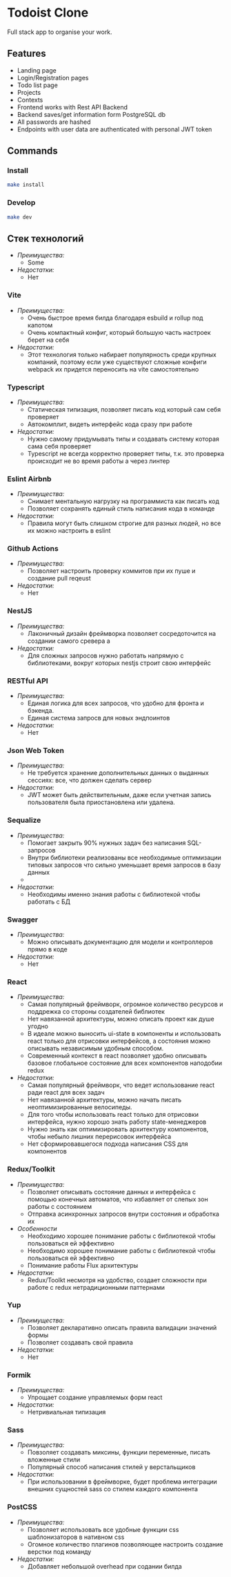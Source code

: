 # Todoist Clone

Full stack app to organise your work.

## Features
- Landing page
- Login/Registration pages
- Todo list page
- Projects
- Contexts
- Frontend works with Rest API Backend
- Backend saves/get information form PostgreSQL db
- All passwords are hashed
- Endpoints with user data are authenticated with personal JWT token

## Commands

### Install
```sh
make install
```
### Develop

```sh
make dev
```
## Стек технологий

- *Преимущества:*
  - Some
- *Недостатки:*
  - Нет

### Vite
- *Преимущества:*
  - Очень быстрое время билда благодаря esbuild и rollup под капотом
  - Очень компактный конфиг, который большую часть настроек берет на себя
- *Недостатки:*
  - Этот технология только набирает популярность среди крупных компаний, поэтому если уже существуют сложные конфиги webpack их придется переносить на vite самостоятельно
### Typescript
- *Преимущества:*
  - Статическая типизация, позволяет писать код который сам себя проверяет
  - Автокомплит, видеть интерфейс кода сразу при работе
- *Недостатки:*
  - Нужно самому придумывать типы и создавать систему которая сама себя проверяет
  - Typescript не всегда корректно проверяет типы, т.к. это проверка происходит не во время работы а через линтер

### Eslint Airbnb
- *Преимущества:*
  - Снимает ментальную нагрузку на программиста как писать код
  - Позволяет сохранять единый стиль написания кода в команде
- *Недостатки:*
  - Правила могут быть слишком строгие для разных людей, но все их можно настроить в eslint

### Github Actions
- *Преимущества:*
  - Позволяет настроить проверку коммитов при их пуше и создание pull reqeust
- *Недостатки:*
  - Нет
### NestJS
- *Преимущества:*
  - Лаконичный дизайн фреймворка позволяет сосредоточится на создании самого сревера а
- *Недостатки:*
  - Для сложных запросов нужно работать напрямую с библиотеками, вокруг которых nestjs строит свою интерфейс

### RESTful API
- *Преимущества:*
  - Единая логика для всех запросов, что удобно для фронта и бэкенда.
  - Единая система запросв для новых эндпоинтов
- *Недостатки:*
  - Нет
### Json Web Token
- *Преимущества:*
  - Не требуется хранение дополнительных данных о выданных сессиях: все, что должен сделать сервер
- *Недостатки:*
  - JWT может быть действительным, даже если учетная запись пользователя была приостановлена или удалена.

### Sequalize
- *Преимущества:*
  - Помогает закрыть 90% нужных задач без написания SQL-запросов
  - Внутри библиотеки реализованы все необходимые оптимизации типовых запросов что сильно уменьшает время запросов в базу данных
  -
- *Недостатки:*
  - Необходимы именно знания работы с библиотекой чтобы работать с БД

### Swagger
- *Преимущества:*
  - Можно описывать документацию для модели и контроллеров прямо в коде
- *Недостатки:*
  - Нет

### React
- *Преимущества:*
  - Самая популярный фреймворк, огромное количество ресурсов и поддрежка со стороны создателей библиотек
  - Нет навязанной архитектуры, можно описать проект как душе угодно
  - В идеале можно выносить ui-state в компоненты и использовать react только для отрисовки интерфейсов, а состояния можно описывать независимым удобным способом.
  - Современный контекст в react позволяет удобно описывать базовое глобальное состояние для всех компонентов наподобии redux
- *Недостатки:*
  - Самая популярный фреймворк, что ведет использование react ради react для всех задач
  - Нет навязанной архитектуры, можно начать писать неоптимизированные велосипеды.
  - Для того чтобы использовать react только для отрисовки интерфейса, нужно хорошо знать работу state-менеджеров
  - Нужно знать как оптимизировать архитектуру компонентов, чтобы небыло лишних перерисовок интерфейса
  - Нет сформировавшегося подхода написания CSS для компонентов

### Redux/Toolkit
- *Преимущества:*
  - Позволяет описывать состояние данных и интерфейса с помощью конечных автоматов, что избавляет от слепых зон работы с состоянием
  - Отправка асинхронных запросов внутри состояния и обработка их
- *Особенности*
  - Необходимо хорошее понимание работы с библиотекой чтобы пользоваться ей эффективно
  - Необходимо хорошее понимание работы с библиотекой чтобы пользоваться ей эффективно
  - Понимание работы Flux архитектуры
- *Недостатки:*
  - Redux/Toolkt несмотря на удобство, создает сложности при работе с redux нетрадиционными паттернами

### Yup
- *Преимущества:*
  - Позволяет декларативно описать правила валидации значений формы
  - Позволяет создавать свой правила
- *Недостатки:*
  - Нет
### Formik
- *Преимущества:*
  - Упрощает создание управляемых форм react
- *Недостатки:*
  - Нетривиальная типизация
### Sass
- *Преимущества:*
  - Повзоляет создавать миксины, функции переменные, писать вложенные стили
  - Популярный способ написания стилей у верстальщиков
- *Недостатки:*
  - При использовании в фреймворке, будет проблема интеграции внешних сущностей sass со стилем каждого компонента

### PostCSS
- *Преимущества:*
  - Позволяет использовать все удобные функции css шаблонизаторов в нативном css
  - Огомное количество плагинов позволяющее настроить создание верстки под команду
- *Недостатки:*
  - Добавляет небольшой overhead при содании билда
